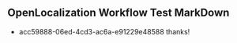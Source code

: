 ## OpenLocalization Workflow Test MarkDown
* acc59888-06ed-4cd3-ac6a-e91229e48588 
thanks!<!--HONumber=Mar16_HO2-->
